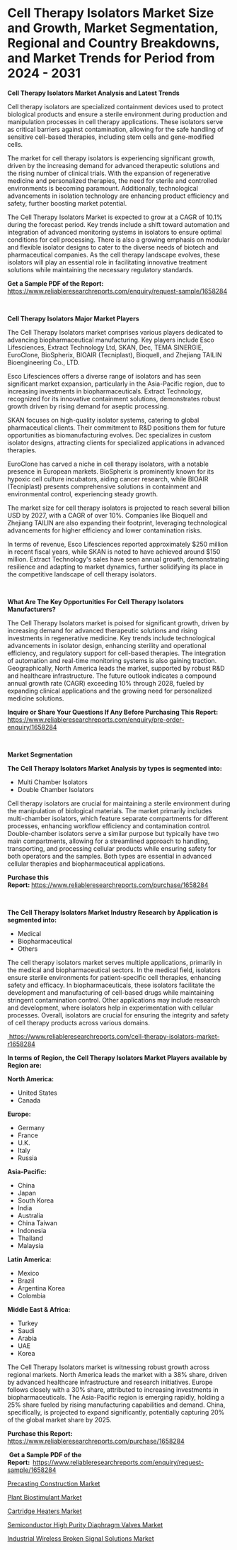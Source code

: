 <p><h1>Cell Therapy Isolators Market Size and Growth, Market Segmentation, Regional and Country Breakdowns, and Market Trends for Period from 2024 -  2031</h1></p><p><strong>Cell Therapy Isolators Market Analysis and Latest Trends</strong></p>
<p><p>Cell therapy isolators are specialized containment devices used to protect biological products and ensure a sterile environment during production and manipulation processes in cell therapy applications. These isolators serve as critical barriers against contamination, allowing for the safe handling of sensitive cell-based therapies, including stem cells and gene-modified cells. </p><p>The market for cell therapy isolators is experiencing significant growth, driven by the increasing demand for advanced therapeutic solutions and the rising number of clinical trials. With the expansion of regenerative medicine and personalized therapies, the need for sterile and controlled environments is becoming paramount. Additionally, technological advancements in isolation technology are enhancing product efficiency and safety, further boosting market potential.</p><p>The Cell Therapy Isolators Market is expected to grow at a CAGR of 10.1% during the forecast period. Key trends include a shift toward automation and integration of advanced monitoring systems in isolators to ensure optimal conditions for cell processing. There is also a growing emphasis on modular and flexible isolator designs to cater to the diverse needs of biotech and pharmaceutical companies. As the cell therapy landscape evolves, these isolators will play an essential role in facilitating innovative treatment solutions while maintaining the necessary regulatory standards.</p></p>
<p><strong>Get a Sample PDF of the Report:&nbsp;</strong> <a href="https://www.reliableresearchreports.com/enquiry/request-sample/1658284?utm_campaign=4&utm_medium=2&utm_source=Github&utm_content=ia&utm_term=18112024&utm_id=cell-therapy-isolators">https://www.reliableresearchreports.com/enquiry/request-sample/1658284</a></p>
<p>&nbsp;</p>
<p><strong>Cell Therapy Isolators Major Market Players</strong></p>
<p><p>The Cell Therapy Isolators market comprises various players dedicated to advancing biopharmaceutical manufacturing. Key players include Esco Lifesciences, Extract Technology Ltd, SKAN, Dec, TEMA SINERGIE, EuroClone, BioSpherix, BIOAIR (Tecniplast), Bioquell, and Zhejiang TAILIN Bioengineering Co., LTD. </p><p>Esco Lifesciences offers a diverse range of isolators and has seen significant market expansion, particularly in the Asia-Pacific region, due to increasing investments in biopharmaceuticals. Extract Technology, recognized for its innovative containment solutions, demonstrates robust growth driven by rising demand for aseptic processing.</p><p>SKAN focuses on high-quality isolator systems, catering to global pharmaceutical clients. Their commitment to R&D positions them for future opportunities as biomanufacturing evolves. Dec specializes in custom isolator designs, attracting clients for specialized applications in advanced therapies.</p><p>EuroClone has carved a niche in cell therapy isolators, with a notable presence in European markets. BioSpherix is prominently known for its hypoxic cell culture incubators, aiding cancer research, while BIOAIR (Tecniplast) presents comprehensive solutions in containment and environmental control, experiencing steady growth.</p><p>The market size for cell therapy isolators is projected to reach several billion USD by 2027, with a CAGR of over 10%. Companies like Bioquell and Zhejiang TAILIN are also expanding their footprint, leveraging technological advancements for higher efficiency and lower contamination risks.</p><p>In terms of revenue, Esco Lifesciences reported approximately $250 million in recent fiscal years, while SKAN is noted to have achieved around $150 million. Extract Technology's sales have seen annual growth, demonstrating resilience and adapting to market dynamics, further solidifying its place in the competitive landscape of cell therapy isolators.</p></p>
<p>&nbsp;</p>
<p><strong>What Are The Key Opportunities For Cell Therapy Isolators Manufacturers?</strong></p>
<p><p>The Cell Therapy Isolators market is poised for significant growth, driven by increasing demand for advanced therapeutic solutions and rising investments in regenerative medicine. Key trends include technological advancements in isolator design, enhancing sterility and operational efficiency, and regulatory support for cell-based therapies. The integration of automation and real-time monitoring systems is also gaining traction. Geographically, North America leads the market, supported by robust R&D and healthcare infrastructure. The future outlook indicates a compound annual growth rate (CAGR) exceeding 10% through 2028, fueled by expanding clinical applications and the growing need for personalized medicine solutions.</p></p>
<p><strong>Inquire or Share Your Questions If Any Before Purchasing This Report:</strong> <a href="https://www.reliableresearchreports.com/enquiry/pre-order-enquiry/1658284?utm_campaign=4&utm_medium=2&utm_source=Github&utm_content=ia&utm_term=18112024&utm_id=cell-therapy-isolators">https://www.reliableresearchreports.com/enquiry/pre-order-enquiry/1658284</a></p>
<p>&nbsp;</p>
<p><strong>Market Segmentation</strong></p>
<p><strong>The Cell Therapy Isolators Market Analysis by types is segmented into:</strong></p>
<p><ul><li>Multi Chamber Isolators</li><li>Double Chamber Isolators</li></ul></p>
<p><p>Cell therapy isolators are crucial for maintaining a sterile environment during the manipulation of biological materials. The market primarily includes multi-chamber isolators, which feature separate compartments for different processes, enhancing workflow efficiency and contamination control. Double-chamber isolators serve a similar purpose but typically have two main compartments, allowing for a streamlined approach to handling, transporting, and processing cellular products while ensuring safety for both operators and the samples. Both types are essential in advanced cellular therapies and biopharmaceutical applications.</p></p>
<p><strong>Purchase this Report:&nbsp;</strong><a href="https://www.reliableresearchreports.com/purchase/1658284?utm_campaign=4&utm_medium=2&utm_source=Github&utm_content=ia&utm_term=18112024&utm_id=cell-therapy-isolators">https://www.reliableresearchreports.com/purchase/1658284</a></p>
<p>&nbsp;</p>
<p><strong>The Cell Therapy Isolators Market Industry Research by Application is segmented into:</strong></p>
<p><ul><li>Medical</li><li>Biopharmaceutical</li><li>Others</li></ul></p>
<p><p>The cell therapy isolators market serves multiple applications, primarily in the medical and biopharmaceutical sectors. In the medical field, isolators ensure sterile environments for patient-specific cell therapies, enhancing safety and efficacy. In biopharmaceuticals, these isolators facilitate the development and manufacturing of cell-based drugs while maintaining stringent contamination control. Other applications may include research and development, where isolators help in experimentation with cellular processes. Overall, isolators are crucial for ensuring the integrity and safety of cell therapy products across various domains.</p></p>
<p><a href="https://www.reliableresearchreports.com/cell-therapy-isolators-market-r1658284?utm_campaign=4&utm_medium=2&utm_source=Github&utm_content=ia&utm_term=18112024&utm_id=cell-therapy-isolators">&nbsp;https://www.reliableresearchreports.com/cell-therapy-isolators-market-r1658284</a></p>
<p><strong>In terms of Region, the Cell Therapy Isolators Market Players available by Region are:</strong></p>
<p>
    <p> <strong> North America: </strong>
        <ul>
            <li>United States</li>
            <li>Canada</li>
        </ul>
        </p> 
    <p> <strong> Europe: </strong>
        <ul>
            <li>Germany</li>
            <li>France</li>
            <li>U.K.</li>
            <li>Italy</li>
            <li>Russia</li>
        </ul>
        </p> 
    <p> <strong> Asia-Pacific: </strong>
        <ul>
            <li>China</li>
            <li>Japan</li>
            <li>South Korea</li>
            <li>India</li>
            <li>Australia</li>
            <li>China Taiwan</li>
            <li>Indonesia</li>
            <li>Thailand</li>
            <li>Malaysia</li>
        </ul>
        </p> 
    <p> <strong> Latin America: </strong>
        <ul>
            <li>Mexico</li>
            <li>Brazil</li>
            <li>Argentina Korea</li>
            <li>Colombia</li>
        </ul>
        </p> 
    <p> <strong> Middle East & Africa: </strong>
        <ul>
            <li>Turkey</li>
            <li>Saudi</li>
            <li>Arabia</li>
            <li>UAE</li>
            <li>Korea</li>
        </ul>
    </p>
    </p>
<p><p>The Cell Therapy Isolators market is witnessing robust growth across regional markets. North America leads the market with a 38% share, driven by advanced healthcare infrastructure and research initiatives. Europe follows closely with a 30% share, attributed to increasing investments in biopharmaceuticals. The Asia-Pacific region is emerging rapidly, holding a 25% share fueled by rising manufacturing capabilities and demand. China, specifically, is projected to expand significantly, potentially capturing 20% of the global market share by 2025.</p></p>
<p><strong>Purchase this Report: </strong><a href="https://www.reliableresearchreports.com/purchase/1658284?utm_campaign=4&utm_medium=2&utm_source=Github&utm_content=ia&utm_term=18112024&utm_id=cell-therapy-isolators">https://www.reliableresearchreports.com/purchase/1658284</a></p>
<p>&nbsp;<strong>Get a Sample PDF of the Report:&nbsp;&nbsp;</strong><a href="https://www.reliableresearchreports.com/enquiry/request-sample/1658284?utm_campaign=4&utm_medium=2&utm_source=Github&utm_content=ia&utm_term=18112024&utm_id=cell-therapy-isolators">https://www.reliableresearchreports.com/enquiry/request-sample/1658284</a></p>
<p><strong></strong></p>
<p><p><a href="https://issuu.com/reportprime-2/docs/precasting-construction-market-size_a905f2b2ae340d?utm_campaign=4&utm_medium=2&utm_source=Github&utm_content=ia&utm_term=18112024&utm_id=cell-therapy-isolators">Precasting Construction Market</a></p><p><a href="https://issuu.com/reportprime-2/docs/plant-biostimulant-market-size-2030_def680e86bf773?utm_campaign=4&utm_medium=2&utm_source=Github&utm_content=ia&utm_term=18112024&utm_id=cell-therapy-isolators">Plant Biostimulant Market</a></p><p><a href="https://www.linkedin.com/pulse/market-forecasting-change-global-cartridge-heaters-dynamics-u39he?utm_campaign=4&utm_medium=2&utm_source=Github&utm_content=ia&utm_term=18112024&utm_id=cell-therapy-isolators">Cartridge Heaters Market</a></p><p><a href="https://github.com/FosterFahey91/Market-Research-Report-List-1/blob/main/semiconductor-high-purity-diaphragm-valves-market.md?utm_campaign=4&utm_medium=2&utm_source=Github&utm_content=ia&utm_term=18112024&utm_id=cell-therapy-isolators">Semiconductor High Purity Diaphragm Valves Market</a></p><p><a href="https://github.com/Rekhakhatun65/Market-Research-Report-List-1/blob/main/industrial-wireless-broken-signal-solutions-market.md?utm_campaign=4&utm_medium=2&utm_source=Github&utm_content=ia&utm_term=18112024&utm_id=cell-therapy-isolators">Industrial Wireless Broken Signal Solutions Market</a></p></p>